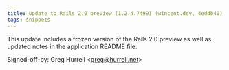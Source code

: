 ```yaml
---
title: Update to Rails 2.0 preview (1.2.4.7499) (wincent.dev, 4eddb40)
tags: snippets
---
```


This update includes a frozen version of the Rails 2.0 preview as well as updated notes in the application README file.

Signed-off-by: Greg Hurrell &lt;greg@hurrell.net&gt;

